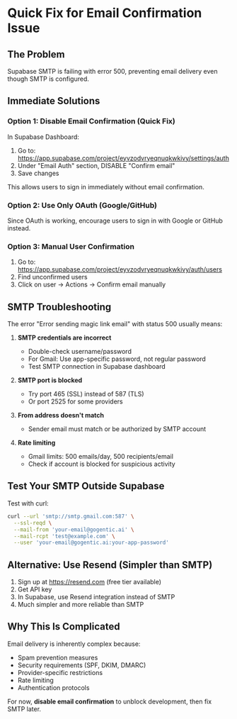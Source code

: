 # Quick Fix for Email Confirmation Issue

## The Problem
Supabase SMTP is failing with error 500, preventing email delivery even though SMTP is configured.

## Immediate Solutions

### Option 1: Disable Email Confirmation (Quick Fix)
In Supabase Dashboard:
1. Go to: https://app.supabase.com/project/eyvzodvryeqnuqkwkivy/settings/auth
2. Under "Email Auth" section, DISABLE "Confirm email"
3. Save changes

This allows users to sign in immediately without email confirmation.

### Option 2: Use Only OAuth (Google/GitHub)
Since OAuth is working, encourage users to sign in with Google or GitHub instead.

### Option 3: Manual User Confirmation
1. Go to: https://app.supabase.com/project/eyvzodvryeqnuqkwkivy/auth/users
2. Find unconfirmed users
3. Click on user → Actions → Confirm email manually

## SMTP Troubleshooting

The error "Error sending magic link email" with status 500 usually means:

1. **SMTP credentials are incorrect**
   - Double-check username/password
   - For Gmail: Use app-specific password, not regular password
   - Test SMTP connection in Supabase dashboard

2. **SMTP port is blocked**
   - Try port 465 (SSL) instead of 587 (TLS)
   - Or port 2525 for some providers

3. **From address doesn't match**
   - Sender email must match or be authorized by SMTP account

4. **Rate limiting**
   - Gmail limits: 500 emails/day, 500 recipients/email
   - Check if account is blocked for suspicious activity

## Test Your SMTP Outside Supabase

Test with curl:
```bash
curl --url 'smtp://smtp.gmail.com:587' \
  --ssl-reqd \
  --mail-from 'your-email@gogentic.ai' \
  --mail-rcpt 'test@example.com' \
  --user 'your-email@gogentic.ai:your-app-password'
```

## Alternative: Use Resend (Simpler than SMTP)

1. Sign up at https://resend.com (free tier available)
2. Get API key
3. In Supabase, use Resend integration instead of SMTP
4. Much simpler and more reliable than SMTP

## Why This Is Complicated

Email delivery is inherently complex because:
- Spam prevention measures
- Security requirements (SPF, DKIM, DMARC)
- Provider-specific restrictions
- Rate limiting
- Authentication protocols

For now, **disable email confirmation** to unblock development, then fix SMTP later.